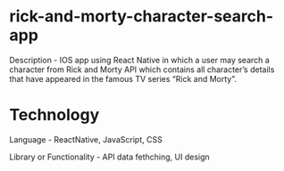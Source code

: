 # rick-and-morty-character-search-app
Description - IOS app using React Native in which a user may search a character from Rick and Morty API which contains all character’s details that have appeared in the famous TV series “Rick and Morty”.

# Technology
Language - ReactNative, JavaScript, CSS

Library or Functionality - API data fethching, UI design
